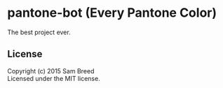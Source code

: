 # pantone-bot (Every Pantone Color)

The best project ever.

## License
Copyright (c) 2015 Sam Breed  
Licensed under the MIT license.
